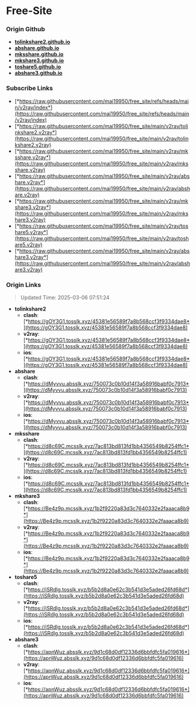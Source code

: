 # Free-Site

### Origin Github

- [**tolinkshare2.github.io**](https://github.com/tolinkshare2/tolinkshare2.github.io)
- [**abshare.github.io**](https://github.com/abshare/abshare.github.io)
- [**mksshare.github.io**](https://github.com/mksshare/mksshare.github.io)
- [**mkshare3.github.io**](https://github.com/mkshare3/mkshare3.github.io)
- [**toshare5.github.io**](https://github.com/toshare5/toshare5.github.io)
- [**abshare3.github.io**](https://github.com/abshare3/abshare3.github.io)

### Subscribe Links

- [*https://raw.githubusercontent.com/mai19950/free_site/refs/heads/main/v2ray/index*](https://raw.githubusercontent.com/mai19950/free_site/refs/heads/main/v2ray/index)
- [*https://raw.githubusercontent.com/mai19950/free_site/main/v2ray/tolinkshare2.v2ray*](https://raw.githubusercontent.com/mai19950/free_site/main/v2ray/tolinkshare2.v2ray)
- [*https://raw.githubusercontent.com/mai19950/free_site/main/v2ray/mksshare.v2ray*](https://raw.githubusercontent.com/mai19950/free_site/main/v2ray/mksshare.v2ray)
- [*https://raw.githubusercontent.com/mai19950/free_site/main/v2ray/abshare.v2ray*](https://raw.githubusercontent.com/mai19950/free_site/main/v2ray/abshare.v2ray)
- [*https://raw.githubusercontent.com/mai19950/free_site/main/v2ray/mkshare3.v2ray*](https://raw.githubusercontent.com/mai19950/free_site/main/v2ray/mkshare3.v2ray)
- [*https://raw.githubusercontent.com/mai19950/free_site/main/v2ray/toshare5.v2ray*](https://raw.githubusercontent.com/mai19950/free_site/main/v2ray/toshare5.v2ray)
- [*https://raw.githubusercontent.com/mai19950/free_site/main/v2ray/abshare3.v2ray*](https://raw.githubusercontent.com/mai19950/free_site/main/v2ray/abshare3.v2ray)

### Origin Links

> Updated Time: 2025-03-06 07:51:24

- **tolinkshare2**
  - **clash**: [*https://gOY3G1.tosslk.xyz/45381e56589f7a8b568ccf3f9334dae8*](https://gOY3G1.tosslk.xyz/45381e56589f7a8b568ccf3f9334dae8)
  - **v2ray**: [*https://gOY3G1.tosslk.xyz/45381e56589f7a8b568ccf3f9334dae8*](https://gOY3G1.tosslk.xyz/45381e56589f7a8b568ccf3f9334dae8)
  - **ios**: [*https://gOY3G1.tosslk.xyz/45381e56589f7a8b568ccf3f9334dae8*](https://gOY3G1.tosslk.xyz/45381e56589f7a8b568ccf3f9334dae8)
- **abshare**
  - **clash**: [*https://dMyvvu.absslk.xyz/750073c0b10d14f3a58916babf0c7913*](https://dMyvvu.absslk.xyz/750073c0b10d14f3a58916babf0c7913)
  - **v2ray**: [*https://dMyvvu.absslk.xyz/750073c0b10d14f3a58916babf0c7913*](https://dMyvvu.absslk.xyz/750073c0b10d14f3a58916babf0c7913)
  - **ios**: [*https://dMyvvu.absslk.xyz/750073c0b10d14f3a58916babf0c7913*](https://dMyvvu.absslk.xyz/750073c0b10d14f3a58916babf0c7913)
- **mksshare**
  - **clash**: [*https://d8c69C.mcsslk.xyz/7ac813bd813fd1bb4356549b8254ffc1*](https://d8c69C.mcsslk.xyz/7ac813bd813fd1bb4356549b8254ffc1)
  - **v2ray**: [*https://d8c69C.mcsslk.xyz/7ac813bd813fd1bb4356549b8254ffc1*](https://d8c69C.mcsslk.xyz/7ac813bd813fd1bb4356549b8254ffc1)
  - **ios**: [*https://d8c69C.mcsslk.xyz/7ac813bd813fd1bb4356549b8254ffc1*](https://d8c69C.mcsslk.xyz/7ac813bd813fd1bb4356549b8254ffc1)
- **mkshare3**
  - **clash**: [*https://Be4z9p.mcsslk.xyz/1b2f9220a83d3c7640332e2faaaca8b9*](https://Be4z9p.mcsslk.xyz/1b2f9220a83d3c7640332e2faaaca8b9)
  - **v2ray**: [*https://Be4z9p.mcsslk.xyz/1b2f9220a83d3c7640332e2faaaca8b9*](https://Be4z9p.mcsslk.xyz/1b2f9220a83d3c7640332e2faaaca8b9)
  - **ios**: [*https://Be4z9p.mcsslk.xyz/1b2f9220a83d3c7640332e2faaaca8b9*](https://Be4z9p.mcsslk.xyz/1b2f9220a83d3c7640332e2faaaca8b9)
- **toshare5**
  - **clash**: [*https://iSRdlg.tosslk.xyz/b5b2d8a0e62c3b541d3e5aded26fd68d*](https://iSRdlg.tosslk.xyz/b5b2d8a0e62c3b541d3e5aded26fd68d)
  - **v2ray**: [*https://iSRdlg.tosslk.xyz/b5b2d8a0e62c3b541d3e5aded26fd68d*](https://iSRdlg.tosslk.xyz/b5b2d8a0e62c3b541d3e5aded26fd68d)
  - **ios**: [*https://iSRdlg.tosslk.xyz/b5b2d8a0e62c3b541d3e5aded26fd68d*](https://iSRdlg.tosslk.xyz/b5b2d8a0e62c3b541d3e5aded26fd68d)
- **abshare3**
  - **clash**: [*https://apnWuz.absslk.xyz/9d1c68d0df12336d6bbfdfc5fa019616*](https://apnWuz.absslk.xyz/9d1c68d0df12336d6bbfdfc5fa019616)
  - **v2ray**: [*https://apnWuz.absslk.xyz/9d1c68d0df12336d6bbfdfc5fa019616*](https://apnWuz.absslk.xyz/9d1c68d0df12336d6bbfdfc5fa019616)
  - **ios**: [*https://apnWuz.absslk.xyz/9d1c68d0df12336d6bbfdfc5fa019616*](https://apnWuz.absslk.xyz/9d1c68d0df12336d6bbfdfc5fa019616)
